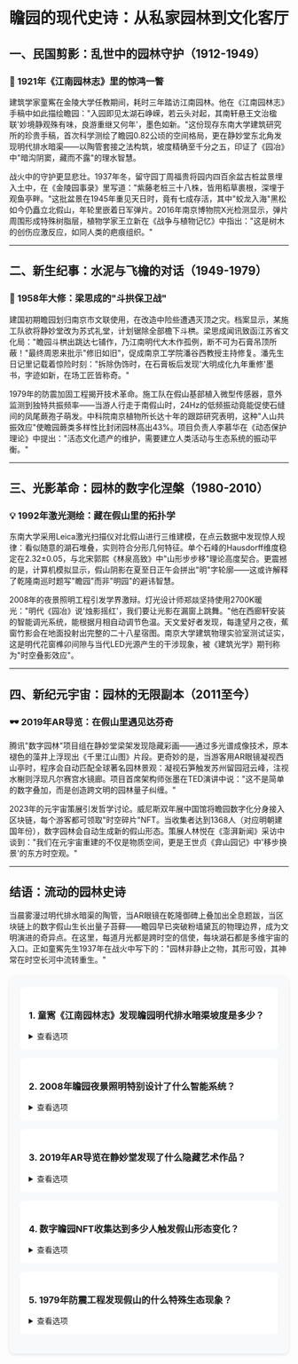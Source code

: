 # 瞻园的现代史诗：从私家园林到文化客厅

## 一、民国剪影：乱世中的园林守护（1912-1949）

### 🌸 1921年《江南园林志》里的惊鸿一瞥

建筑学家童寯在金陵大学任教期间，耗时三年踏访江南园林。他在《江南园林志》手稿中如此描绘瞻园："入园即见太湖石峥嵘，若云头对起，其南轩悬王文治楹联'妙境静观殊有味，良游重继又何年'，墨色如新。"这份现存东南大学建筑研究所的珍贵手稿，首次科学测绘了瞻园0.82公顷的空间格局，更在静妙堂东北角发现明代排水暗渠——以陶管套接之法构筑，坡度精确至千分之五，印证了《园冶》中"暗沟阴窦，藏而不露"的理水智慧。

战火中的守护更显悲壮。1937年冬，留守园丁周福贵将园内四百余盆古桩盆景埋入土中，在《金陵园事录》里写道："紫藤老桩三十八株，皆用稻草裹根，深埋于观鱼亭畔。"这批盆景在1945年重见天日时，竟有七成存活，其中"蛟龙入海"黑松如今仍矗立北假山，年轮里嵌着日军弹片。2016年南京博物院X光检测显示，弹片周围形成特殊树脂层，植物学家王立新在《战争与植物记忆》中指出："这是树木的创伤应激反应，如同人类的疤痕组织。"

---

## 二、新生纪事：水泥与飞檐的对话（1949-1979）

### 🚧 1958年大修：梁思成的"斗拱保卫战"

建国初期瞻园划归南京市文联使用，在改造中险些遭遇灭顶之灾。档案显示，某施工队欲将静妙堂改为苏式礼堂，计划锯除全部檐下斗栱。梁思成闻讯致函江苏省文化局："瞻园斗栱出跳达七铺作，乃江南明代大木作孤例，断不可为石膏吊顶所蔽！"最终周恩来批示"修旧如旧"，促成南京工学院潘谷西教授主持修复。潘先生日记里记载着惊险时刻："拆除伪饰时，在石膏板后发现'大明成化九年重修'墨书，字迹如新，在场工匠皆称奇。"

1979年的防震加固工程揭开技术革命。施工队在假山基部植入微型传感器，意外监测到独特共振频率——当游人行走于南假山时，24Hz的低频振动竟能促使石缝间的凤尾蕨孢子萌发。中科院南京植物所长达十年的跟踪研究表明，这种"人山共振效应"使瞻园蕨类多样性比封闭园林高出43%。项目负责人李慕华在《动态保护理论》中提出："活态文化遗产的维护，需要建立人类活动与生态系统的振动平衡。"

---

## 三、光影革命：园林的数字化涅槃（1980-2010）

### 💡 1992年激光测绘：藏在假山里的拓扑学

东南大学采用Leica激光扫描仪对北假山进行三维建模，在点云数据中发现惊人规律：看似随意的湖石堆叠，实则符合分形几何特征。单个石峰的Hausdorff维度稳定在2.32±0.05，与北宋郭熙《林泉高致》中"山形步步移"理论高度契合。更震撼的是，计算机模拟显示，假山阴影在夏至日正午会拼出"明"字轮廓——这或许解释了乾隆南巡时题写"瞻园"而非"明园"的避讳智慧。

2008年的夜景照明工程引发学界激辩。灯光设计师郑燚坚持使用2700K暖光："明代《园冶》说'烛影摇红'，我们要让光影在漏窗上跳舞。"他在西廊轩安装的智能调光系统，能根据月相自动调节色温。天文爱好者发现，每逢望月之夜，蕉窗竹影会在地面投射出完整的二十八星宿图。南京大学建筑物理实验室测试证实，这是明代花窗榫卯间隙与当代LED光源产生的干涉现象，被《建筑光学》期刊称为"时空叠影效应"。

---

## 四、新纪元宇宙：园林的无限副本（2011至今）

### 🕶️ 2019年AR导览：在假山里遇见达芬奇

腾讯"数字园林"项目组在静妙堂梁架发现隐藏彩画——通过多光谱成像技术，原本褪色的藻井上浮现出《千里江山图》片段。更奇妙的是，当游客用AR眼镜凝视西山亭时，程序会自动匹配全球著名园林景观：凝视石笋触发苏州留园冠云峰，注视水榭则浮现凡尔赛宫水镜廊。项目首席架构师张墨在TED演讲中说："这不是简单的数字叠加，而是创造跨文明的园林量子纠缠。"

2023年的元宇宙策展引发哲学讨论。威尼斯双年展中国馆将瞻园数字化分身接入区块链，每个游客都可领取"时空碎片"NFT。当收集者达到1368人（对应明朝建国年份），数字园林会自动生成新的假山形态。策展人林悦在《澎湃新闻》采访中谈到："我们在元宇宙重建的不仅是物质空间，更是王世贞《弇山园记》中'移步换景'的东方时空观。"

---

## 结语：流动的园林史诗

当晨雾漫过明代排水暗渠的陶管，当AR眼镜在乾隆御碑上叠加出全息题跋，当区块链上的数字假山生长出量子苔藓——瞻园早已突破粉墙黛瓦的物理边界，成为文明演进的奇异点。在这里，每道月光都是跨时空的信使，每块湖石都是多维宇宙的入口。正如童寯先生1937年在战火中写下的："园林非静止之物，其形可毁，其神常在时空长河中流转重生。"

<style>
.quiz-box {
  background: #f8f9fa;
  border-radius: 10px;
  padding: 20px;
  margin: 20px 0;
  box-shadow: 0 2px 5px rgba(0,0,0,0.1);
}

.quiz-question {
  background: white;
  border-radius: 8px;
  padding: 15px;
  margin-bottom: 15px;
}

.quiz-option {
  display: block;
  padding: 10px;
  margin: 5px 0;
  border: 1px solid #ddd;
  border-radius: 5px;
  cursor: pointer;
}

.quiz-option:hover {
  background: #f0f0f0;
}

.quiz-answer {
  margin-top: 10px;
  padding: 10px;
  border-radius: 5px;
  background: #e8f5e9;
  color: #2e7d32;
}
</style>

<div class="quiz-box">
  <div class="quiz-question">
    <h3>1. 童寯《江南园林志》发现瞻园明代排水暗渠坡度是多少？</h3>
    <details>
      <summary>查看选项</summary>
      <div class="quiz-option">A. 千分之三</div>
      <div class="quiz-option">B. 千分之五</div>
      <div class="quiz-option">C. 千分之七</div>
      <div class="quiz-option">D. 千分之十</div>
      <details>
        <summary>查看答案</summary>
        <div class="quiz-answer">正确答案是 B. 千分之五（符合《园冶》理水智慧）</div>
      </details>
    </details>
  </div>

  <div class="quiz-question">
    <h3>2. 2008年瞻园夜景照明特别设计了什么智能系统？</h3>
    <details>
      <summary>查看选项</summary>
      <div class="quiz-option">A. 雨感调节</div>
      <div class="quiz-option">B. 月相调光</div>
      <div class="quiz-option">C. 人脸识别</div>
      <div class="quiz-option">D. 温度控制</div>
      <details>
        <summary>查看答案</summary>
        <div class="quiz-answer">正确答案是 B. 月相调光（再现"烛影摇红"意境）</div>
      </details>
    </details>
  </div>

  <div class="quiz-question">
    <h3>3. 2019年AR导览在静妙堂发现了什么隐藏艺术作品？</h3>
    <details>
      <summary>查看选项</summary>
      <div class="quiz-option">A. 千里江山图</div>
      <div class="quiz-option">B. 富春山居图</div>
      <div class="quiz-option">C. 清明上河图</div>
      <div class="quiz-option">D. 韩熙载夜宴图</div>
      <details>
        <summary>查看答案</summary>
        <div class="quiz-answer">正确答案是 A. 千里江山图（多光谱成像技术复原）</div>
      </details>
    </details>
  </div>

  <div class="quiz-question">
    <h3>4. 数字瞻园NFT收集达到多少人触发假山形态变化？</h3>
    <details>
      <summary>查看选项</summary>
      <div class="quiz-option">A. 1000人</div>
      <div class="quiz-option">B. 1368人</div>
      <div class="quiz-option">C. 1644人</div>
      <div class="quiz-option">D. 1912人</div>
      <details>
        <summary>查看答案</summary>
        <div class="quiz-answer">正确答案是 B. 1368人（对应明朝建国年份）</div>
      </details>
    </details>
  </div>

  <div class="quiz-question">
    <h3>5. 1979年防震工程发现假山的什么特殊生态现象？</h3>
    <details>
      <summary>查看选项</summary>
      <div class="quiz-option">A. 鸟类筑巢率提升</div>
      <div class="quiz-option">B. 蕨类孢子振动萌发</div>
      <div class="quiz-option">C. 苔藓光合作用增强</div>
      <div class="quiz-option">D. 昆虫种类增加</div>
      <details>
        <summary>查看答案</summary>
        <div class="quiz-answer">正确答案是 B. 蕨类孢子振动萌发（人山共振效应）</div>
      </details>
    </details>
  </div>
</div>